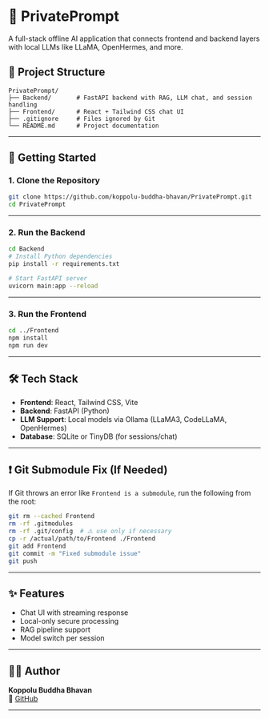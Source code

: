 
# 🧠 PrivatePrompt

A full-stack offline AI application that connects frontend and backend layers with local LLMs like LLaMA, OpenHermes, and more.

## 📁 Project Structure

```
PrivatePrompt/
├── Backend/       # FastAPI backend with RAG, LLM chat, and session handling
├── Frontend/      # React + Tailwind CSS chat UI
├── .gitignore     # Files ignored by Git
└── README.md      # Project documentation
```

---

## 🚀 Getting Started

### 1. Clone the Repository

```bash
git clone https://github.com/koppolu-buddha-bhavan/PrivatePrompt.git
cd PrivatePrompt
```

---

### 2. Run the Backend

```bash
cd Backend
# Install Python dependencies
pip install -r requirements.txt

# Start FastAPI server
uvicorn main:app --reload
```

---

### 3. Run the Frontend

```bash
cd ../Frontend
npm install
npm run dev
```

---

## 🛠 Tech Stack

- **Frontend**: React, Tailwind CSS, Vite
- **Backend**: FastAPI (Python)
- **LLM Support**: Local models via Ollama (LLaMA3, CodeLLaMA, OpenHermes)
- **Database**: SQLite or TinyDB (for sessions/chat)

---

## ❗ Git Submodule Fix (If Needed)

If Git throws an error like `Frontend is a submodule`, run the following from the root:

```bash
git rm --cached Frontend
rm -rf .gitmodules
rm -rf .git/config  # ⚠️ use only if necessary
cp -r /actual/path/to/Frontend ./Frontend
git add Frontend
git commit -m "Fixed submodule issue"
git push
```

---

## ✨ Features

- Chat UI with streaming response
- Local-only secure processing
- RAG pipeline support
- Model switch per session

---

## 👨‍💻 Author

**Koppolu Buddha Bhavan**  
📎 [GitHub](https://github.com/koppolu-buddha-bhavan)

---
